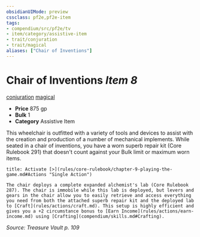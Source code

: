 ```yaml
---
obsidianUIMode: preview
cssclass: pf2e,pf2e-item
tags:
- compendium/src/pf2e/tv
- item/category/assistive-item
- trait/conjuration
- trait/magical
aliases: ["Chair of Inventions"]
---
```

# Chair of Inventions *Item 8*  
[conjuration](rules/traits/conjuration.md)  [magical](rules/traits/magical.md)  

- **Price** 875 gp
- **Bulk** 1
- **Category** Assistive Item

This wheelchair is outfitted with a variety of tools and devices to assist with the creation and production of a number of mechanical implements. While seated in a chair of inventions, you have a worn superb repair kit (Core Rulebook 291) that doesn't count against your Bulk limit or maximum worn items.

```ad-embed-ability
title: Activate [>](rules/core-rulebook/chapter-9-playing-the-game.md#Actions "Single Action")

The chair deploys a complete expanded alchemist's lab (Core Rulebook 287). The chair is immobile while this lab is deployed, but levers and gears in the chair allow you to easily retrieve and access everything you need from both the attached superb repair kit and the deployed lab to [Craft](rules/actions/craft.md). This setup is highly efficient and gives you a +2 circumstance bonus to [Earn Income](rules/actions/earn-income.md) using [Crafting](compendium/skills.md#Crafting).
```

*Source: Treasure Vault p. 109*